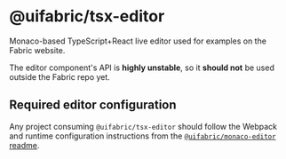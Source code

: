 # @uifabric/tsx-editor

Monaco-based TypeScript+React live editor used for examples on the Fabric website.

The editor component's API is **highly unstable**, so it **should not** be used outside the Fabric repo yet.

## Required editor configuration

Any project consuming `@uifabric/tsx-editor` should follow the Webpack and runtime configuration instructions from the [`@uifabric/monaco-editor` readme](https://github.com/OfficeDev/office-ui-fabric-react/blob/master/packages/monaco-editor/README.md).

